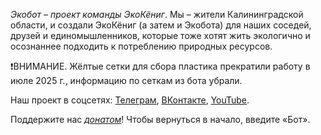 *Экобот – проект команды ЭкоКёниг*. Мы – жители Калининградской области, и создали ЭкоКёниг \(а затем и Экобота\) для наших соседей, друзей и единомышленников, которые тоже хотят жить экологично и осознаннее подходить к потреблению природных ресурсов.

❗️ВНИМАНИЕ. Жёлтые сетки для сбора пластика прекратили работу в июле 2025 г., информацию по сеткам из бота убрали.

Наш проект в соцсетях: [Телеграм](https://t.me/ecoklgd), [ВКонтакте](https://vk.com/ecoklgd), [YouTube](https://youtube.com/ecoklgd).

Поддержите нас *[донатом](https://www.tinkoff.ru/rm/shavarina.natalya1/03BKq67856)*! 
Чтобы вернуться в начало, введите «Бот».
